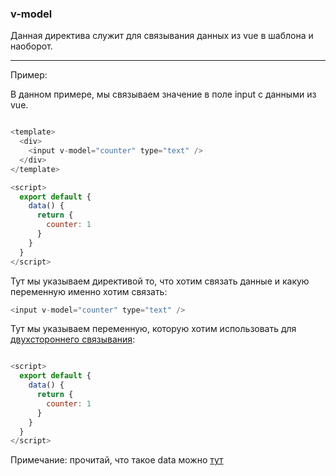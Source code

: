 ### v-model

Данная директива служит для связывания данных из vue в шаблона и наоборот.

---

Пример:

В данном примере, мы связываем значение в поле input с данными из vue.

```javascript

<template>
  <div>
    <input v-model="counter" type="text" />
  </div>
</template>

<script>
  export default {
    data() {
      return {
        counter: 1
      }
    }
  }
</script>

```

Тут мы указываем директивой то, что хотим связать данные и какую переменную именно хотим связать:

```javascript
<input v-model="counter" type="text" />
```

Тут мы указываем переменную, которую хотим использовать для [двухстороннего связывания][1]:

```javascript

<script>
  export default {
    data() {
      return {
        counter: 1
      }
    }
  }
</script>

```

Примечание: прочитай, что такое data можно [тут][2]

[1]: ../Definitions/Double-sided-binding.md
[2]: Components-inside-vue-template/data.md

